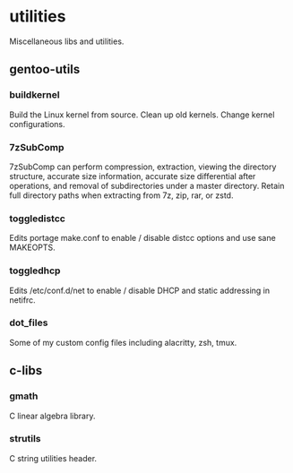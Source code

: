# utilities
Miscellaneous libs and utilities.

## gentoo-utils
### buildkernel
Build the Linux kernel from source. Clean up old kernels. Change kernel configurations.
### 7zSubComp
7zSubComp can perform compression, extraction, viewing the directory 
structure, accurate size information, accurate size differential after 
operations, and removal of subdirectories under a master directory. 
Retain full directory paths when extracting from 7z, zip, rar, or zstd.
### toggledistcc
Edits portage make.conf to enable / disable distcc options and use sane MAKEOPTS.
### toggledhcp
Edits /etc/conf.d/net to enable / disable DHCP and static addressing in netifrc.
### dot_files
Some of my custom config files including alacritty, zsh, tmux.
## c-libs
### gmath
C linear algebra library.
### strutils
C string utilities header.


